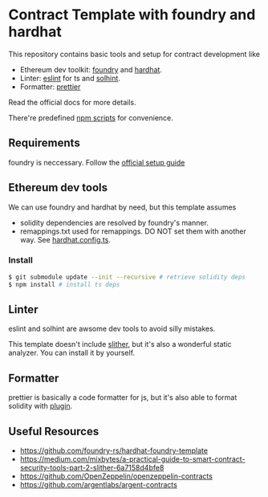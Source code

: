 # Contract Template with foundry and hardhat

This repository contains basic tools and setup for contract development like

- Ethereum dev toolkit: [foundry](https://book.getfoundry.sh/) and [hardhat](https://hardhat.org/).
- Linter: [eslint](https://eslint.org/) for ts and [solhint](https://github.com/protofire/solhint).
- Formatter: [prettier](https://prettier.io/)

Read the official docs for more details.

There're predefined [npm scripts](./package.json) for convenience.

## Requirements

foundry is neccessary.
Follow the [official setup guide](https://book.getfoundry.sh/getting-started/installation)

## Ethereum dev tools

We can use foundry and hardhat by need, but this template assumes

- solidity dependencies are resolved by foundry's manner.
- remappings.txt used for remappings. DO NOT set them with another way. See [hardhat.config.ts](./hardhat.config.ts).

### Install

```bash
$ git submodule update --init --recursive # retrieve solidity deps
$ npm install # install ts deps
```

## Linter

eslint and solhint are awsome dev tools to avoid silly mistakes.

This template doesn't include [slither](https://github.com/crytic/slither),
but it's also a wonderful static analyzer.
You can install it by yourself.

## Formatter

prettier is basically a code formatter for js,
but it's also able to format solidity with [plugin](https://github.com/prettier-solidity/prettier-plugin-solidity).

## Useful Resources

- https://github.com/foundry-rs/hardhat-foundry-template
- https://medium.com/mixbytes/a-practical-guide-to-smart-contract-security-tools-part-2-slither-6a7158d4bfe8
- https://github.com/OpenZeppelin/openzeppelin-contracts
- https://github.com/argentlabs/argent-contracts

